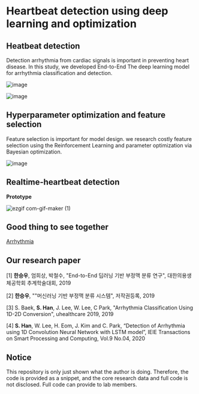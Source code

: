 # Heartbeat detection using deep learning and optimization

## Heatbeat detection

Detection arrhythmia from cardiac signals is important in preventing heart disease. In this study, we developed End-to-End The deep learning model for arrhythmia classification and detection.

![image](https://user-images.githubusercontent.com/38157496/78994846-0186e400-7b7c-11ea-88f7-496f6e3d389a.png)

![image](https://user-images.githubusercontent.com/38157496/80246365-3f6d2780-86a7-11ea-941f-da4b75e9eb3c.png)

## Hyperparameter optimization and feature selection

Feature selection is important for model design. we research costly feature selection using the Reinforcement Learning and parameter optimization via Bayesian optimization.

![image](https://user-images.githubusercontent.com/38157496/78995590-aa820e80-7b7d-11ea-9a23-c18e1c4ff1ae.png)


## Realtime-heartbeat detection

**Prototype**

![ezgif com-gif-maker (1)](https://user-images.githubusercontent.com/38157496/95651489-be56ff00-0b25-11eb-85c5-26036b03976d.gif)



## Good thing to see together

[Arrhythmia](https://en.wikipedia.org/wiki/Arrhythmia)

## Our research paper

[1] **한승우**, 엄희상, 박철수, "End-to-End 딥러닝 기반 부정맥 분류 연구", 대한의용생체공학회 추계학술대회, 2019

[2] **한승우**, ""머신러닝 기반 부정맥 분류 시스템", 저작권등록, 2019

[3] S. Baek, **S. Han**, J. Lee, W. Lee, C Park, "Arrhythmia Classification Using 1D-2D Conversion", uhealthcare 2019, 2019

[4] **S. Han**, W. Lee, H. Eom, J. Kim and C. Park, “Detection of Arrhythmia using 1D Convolution Neural Network with LSTM model”, IEIE Transactions on Smart Processing and Computing, Vol.9 No.04, 2020


## Notice

This repository is only just shown what the author is doing. Therefore, the code is provided as a snippet, and the core research data and full code is not disclosed. Full code can provide to lab members.

